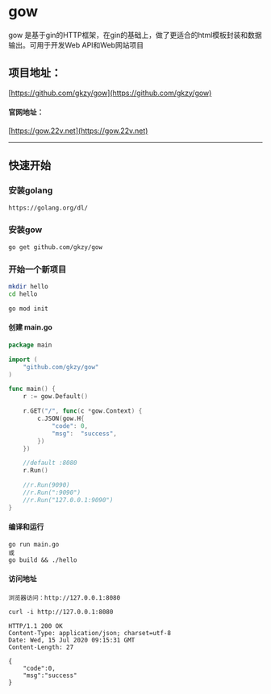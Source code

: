 
# gow

gow 是基于gin的HTTP框架，在gin的基础上，做了更适合的html模板封装和数据输出。可用于开发Web API和Web网站项目

## 项目地址：

[https://github.com/gkzy/gow](https://github.com/gkzy/gow)

#### 官网地址：

[https://gow.22v.net](https://gow.22v.net)


---

##  快速开始

### 安装golang

```sh
https://golang.org/dl/
```

### 安装gow

```sh
go get github.com/gkzy/gow
```

### 开始一个新项目

```sh
mkdir hello
cd hello
```

```shell
go mod init
```



#### 创建 main.go

```go
package main

import (
    "github.com/gkzy/gow"
)

func main() {
    r := gow.Default()

    r.GET("/", func(c *gow.Context) {
        c.JSON(gow.H{
            "code": 0,
            "msg":  "success",
        })
    })

    //default :8080
    r.Run()

    //r.Run(9090)
    //r.Run(":9090") 
    //r.Run("127.0.0.1:9090")
}
```

####  编译和运行
```shell
go run main.go
或
go build && ./hello
```

####  访问地址

```shell
浏览器访问：http://127.0.0.1:8080
```

```shell
curl -i http://127.0.0.1:8080
```

```shell
HTTP/1.1 200 OK
Content-Type: application/json; charset=utf-8
Date: Wed, 15 Jul 2020 09:15:31 GMT
Content-Length: 27

{   
    "code":0,
    "msg":"success"
}
```
